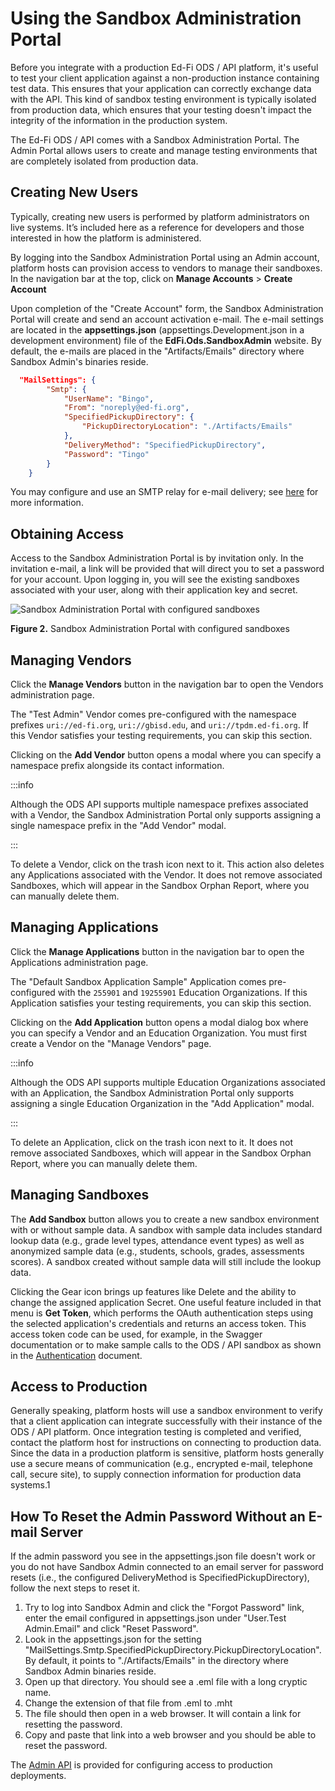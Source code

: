 # Using the Sandbox Administration Portal

Before you integrate with a production Ed-Fi ODS / API platform, it's useful to
test your client application against a non-production instance containing test
data. This ensures that your application can correctly exchange data with the
API. This kind of sandbox testing environment is typically isolated from
production data, which ensures that your testing doesn't impact the integrity of
the information in the production system.

The Ed-Fi ODS / API comes with a Sandbox Administration Portal. The Admin Portal
allows users to create and manage testing environments that are completely
isolated from production data.

## Creating New Users

Typically, creating new users is performed by platform administrators on live
systems. It’s included here as a reference for developers and those interested
in how the platform is administered.

By logging into the Sandbox Administration Portal using an Admin account,
platform hosts can provision access to vendors to manage their sandboxes. In the
navigation bar at the top, click on **Manage Accounts** > **Create Account**

Upon completion of the "Create Account" form, the Sandbox Administration Portal
will create and send an account activation e-mail. The e-mail settings are
located in the **appsettings.json** (appsettings.Development.json in a
development environment) file of the **EdFi.Ods.SandboxAdmin** website. By
default, the e-mails are placed in the "Artifacts/Emails" directory where
Sandbox Admin's binaries reside.

```json
  "MailSettings": {
        "Smtp": {
            "UserName": "Bingo",
            "From": "noreply@ed-fi.org",
            "SpecifiedPickupDirectory": {
                "PickupDirectoryLocation": "./Artifacts/Emails"
            },
            "DeliveryMethod": "SpecifiedPickupDirectory",
            "Password": "Tingo"
        }
    }
```

You may configure and use an SMTP relay for e-mail delivery;
see [here](https://docs.microsoft.com/en-us/dotnet/framework/configure-apps/file-schema/network/mailsettings-element-network-settings)
for more information.

## Obtaining Access

Access to the Sandbox Administration Portal is by invitation only. In the
invitation e-mail, a link will be provided that will direct you to set a
password for your account. Upon logging in, you will see the existing sandboxes
associated with your user, along with their application key and secret.

![Sandbox Administration Portal with configured sandboxes](/img/reference/ods-api/sandbox.png)

**Figure 2.** Sandbox Administration Portal with configured sandboxes

## Managing Vendors

Click the **Manage Vendors** button in the navigation bar to open the Vendors
administration page.

The "Test Admin" Vendor comes pre-configured with the namespace prefixes
`uri://ed-fi.org`, `uri://gbisd.edu`, and `uri://tpdm.ed-fi.org`. If this Vendor
satisfies your testing requirements, you can skip this section.

Clicking on the **Add Vendor** button opens a modal where you can specify a
namespace prefix alongside its contact information.

:::info

Although the ODS API supports multiple namespace prefixes associated with a
Vendor, the Sandbox Administration Portal only supports assigning a single
namespace prefix in the "Add Vendor" modal.

:::

To delete a Vendor, click on the trash icon next to it. This action also deletes
any Applications associated with the Vendor. It does not remove associated
Sandboxes, which will appear in the Sandbox Orphan Report, where you can
manually delete them.

## Managing Applications

Click the **Manage Applications** button in the navigation bar to open the
Applications administration page.

The "Default Sandbox Application Sample" Application comes pre-configured with
the `255901` and `19255901` Education Organizations. If this Application
satisfies your testing requirements, you can skip this section.

Clicking on the **Add Application** button opens a modal dialog box where you
can specify a Vendor and an Education Organization. You must first create a
Vendor on the "Manage Vendors" page.

:::info

Although the ODS API supports multiple Education Organizations associated with
an Application, the Sandbox Administration Portal only supports assigning a
single Education Organization in the "Add Application" modal.

:::

To delete an Application, click on the trash icon next to it. It does not remove
associated Sandboxes, which will appear in the Sandbox Orphan Report, where you
can manually delete them.

## Managing Sandboxes

The **Add Sandbox** button allows you to create a new sandbox environment with
or without sample data. A sandbox with sample data includes standard lookup data
(e.g., grade level types, attendance event types) as well as anonymized sample
data (e.g., students, schools, grades, assessments scores). A sandbox created
without sample data will still include the lookup data.

Clicking the Gear icon brings up features like Delete and the ability to change
the assigned application Secret. One useful feature included in that menu
is **Get Token**, which performs the OAuth authentication steps using the
selected application's credentials and returns an access token. This access
token code can be used, for example, in the Swagger documentation or to make
sample calls to the ODS / API sandbox as shown in the
[Authentication](./authentication.md) document.

## Access to Production

Generally speaking, platform hosts will use a sandbox environment to verify that
a client application can integrate successfully with their instance of the ODS /
API platform. Once integration testing is completed and verified, contact the
platform host for instructions on connecting to production data. Since the data
in a production platform is sensitive, platform hosts generally use a secure
means of communication (e.g., encrypted e-mail, telephone call, secure site), to
supply connection information for production data systems.1

## How To Reset the Admin Password Without an E-mail Server

If the admin password you see in the appsettings.json file doesn't work or you
do not have Sandbox Admin connected to an email server for password resets
(i.e., the configured DeliveryMethod is SpecifiedPickupDirectory), follow the
next steps to reset it.

1. Try to log into Sandbox Admin and click the "Forgot Password" link, enter
    the email configured in appsettings.json under "User.Test Admin.Email" and
    click "Reset Password".
2. Look in the appsettings.json for the setting
    "MailSettings.Smtp.SpecifiedPickupDirectory.PickupDirectoryLocation". By
    default, it points to "./Artifacts/Emails" in the directory where Sandbox
    Admin binaries reside.
3. Open up that directory. You should see a .eml file with a long cryptic name.
4. Change the extension of that file from .eml to .mht
5. The file should then open in a web browser. It will contain a link for
    resetting the password.
6. Copy and paste that link into a web browser and you should be able to reset
    the password.

The [Admin API](/reference/admin-api) is provided for configuring access to
production deployments.
